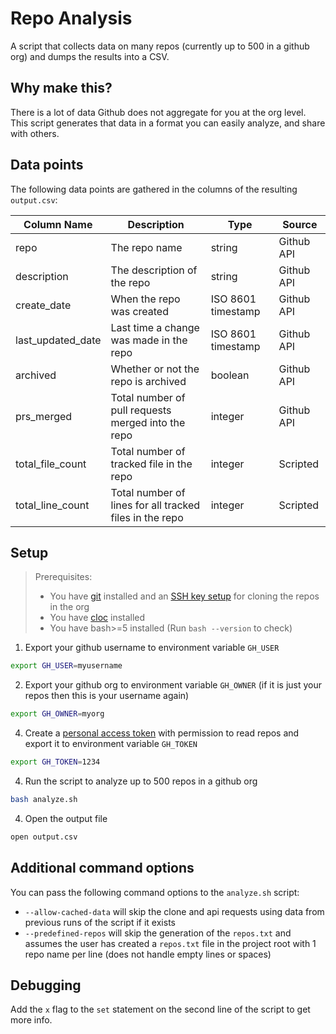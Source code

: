 # Repo Analysis

A script that collects data on many repos (currently up to 500 in a github org) and dumps the results into a CSV.

## Why make this?

There is a lot of data Github does not aggregate for you at the org level. 
This script generates that data in a format you can easily analyze, and share with others.

## Data points

The following data points are gathered in the columns of the resulting `output.csv`:

| Column Name       | Description                                             | Type               | Source     |
|-------------------|---------------------------------------------------------|--------------------|------------|
| repo              | The repo name                                           | string             | Github API |
| description       | The description of the repo                             | string             | Github API |
| create_date       | When the repo was created                               | ISO 8601 timestamp | Github API |
| last_updated_date | Last time a change was made in the repo                 | ISO 8601 timestamp | Github API |
| archived          | Whether or not the repo is archived                     | boolean            | Github API |
| prs_merged        | Total number of pull requests merged into the repo      | integer            | Github API |
| total_file_count  | Total number of tracked file in the repo                | integer            | Scripted   |
| total_line_count  | Total number of lines for all tracked files in the repo | integer            | Scripted   |


## Setup
> Prerequisites:
> - You have [git](https://git-scm.com/book/en/v2/Getting-Started-Installing-Git) installed and an [SSH key setup](https://docs.github.com/en/authentication/connecting-to-github-with-ssh/generating-a-new-ssh-key-and-adding-it-to-the-ssh-agent) for cloning the repos in the org
> - You have [cloc](https://github.com/AlDanial/cloc#install-via-package-manager) installed
> - You have bash>=5 installed (Run `bash --version` to check)

1. Export your github username to environment variable `GH_USER`
```sh
export GH_USER=myusername
```

2. Export your github org to environment variable `GH_OWNER` (if it is just your repos then this is your username again)
```sh
export GH_OWNER=myorg
```

4. Create a [personal access token](https://docs.github.com/en/authentication/keeping-your-account-and-data-secure/creating-a-personal-access-token) with permission to read repos 
and export it to environment variable `GH_TOKEN`
```sh
export GH_TOKEN=1234
```

4. Run the script to analyze up to 500 repos in a github org
```sh
bash analyze.sh
```

4. Open the output file
```sh
open output.csv
```

## Additional command options

You can pass the following command options to the `analyze.sh` script:
- `--allow-cached-data` will skip the clone and api requests using data from previous runs of the script if it exists
- `--predefined-repos` will skip the generation of the `repos.txt` and assumes the user has created a `repos.txt` file 
in the project root with 1 repo name per line (does not handle empty lines or spaces)

## Debugging

Add the `x` flag to the `set` statement on the second line of the script to get more info. 
